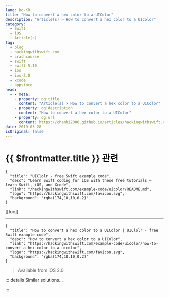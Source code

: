 ```yaml
---
lang: ko-KR
title: "How to convert a hex color to a UIColor"
description: "Article(s) > How to convert a hex color to a UIColor"
category:
  - Swift
  - iOS
  - Article(s)
tag: 
  - blog
  - hackingwithswift.com
  - crashcourse
  - swift
  - swift-5.10
  - ios
  - ios-2.0
  - xcode
  - appstore
head:
  - - meta:
    - property: og:title
      content: "Article(s) > How to convert a hex color to a UIColor"
    - property: og:description
      content: "How to convert a hex color to a UIColor"
    - property: og:url
      content: https://chanhi2000.github.io/articles/hackingwithswift.com/example-code/uicolor/how-to-convert-a-hex-color-to-a-uicolor.html
date: 2019-03-28
isOriginal: false
---
```


# {{ $frontmatter.title }} 관련

```component VPCard
{
  "title": "UIClolr - free Swift example code",
  "desc": "Learn Swift coding for iOS with these free tutorials – learn Swift, iOS, and Xcode",
  "link": "/hackingwithswift.com/example-code/uicolor/README.md",
  "logo": "https://hackingwithswift.com/favicon.svg",
  "background": "rgba(174,10,10,0.2)"
}
```

[[toc]]

---

```component VPCard
{
  "title": "How to convert a hex color to a UIColor | UIClolr - free Swift example code",
  "desc": "How to convert a hex color to a UIColor",
  "link": "https://hackingwithswift.com/example-code/uicolor/how-to-convert-a-hex-color-to-a-uicolor",
  "logo": "https://hackingwithswift.com/favicon.svg",
  "background": "rgba(174,10,10,0.2)"
}
```

> Available from iOS 2.0

<!-- TODO: 작성 -->

<!-- 
Here's a simple extension to `UIColor` that lets you create colors from hex strings. The new method is a failable initializer, which means it returns nil if you don't specify a color in the correct format. It should be a # symbol, followed by red, green, blue and alpha in hex format, for a total of nine characters. For example, #ffe700ff is gold.

Here's the code:

```swift
extension UIColor {
    public convenience init?(hex: String) {
        let r, g, b, a: CGFloat

        if hex.hasPrefix("#") {
            let start = hex.index(hex.startIndex, offsetBy: 1)
            let hexColor = String(hex[start...])

            if hexColor.count == 8 {
                let scanner = Scanner(string: hexColor)
                var hexNumber: UInt64 = 0

                if scanner.scanHexInt64(&hexNumber) {
                    r = CGFloat((hexNumber & 0xff000000) >> 24) / 255
                    g = CGFloat((hexNumber & 0x00ff0000) >> 16) / 255
                    b = CGFloat((hexNumber & 0x0000ff00) >> 8) / 255
                    a = CGFloat(hexNumber & 0x000000ff) / 255

                    self.init(red: r, green: g, blue: b, alpha: a)
                    return
                }
            }
        }

        return nil
    }
}
```

If you wanted it always to return a value, change `init?` to be `init` then change the `return nil` line at the end to be `return UIColor.black` or whatever you'd like the default value to be.

To use the extension, write code like this:

```swift
let gold = UIColor(hex: "#ffe700ff")
```

-->

::: details Similar solutions…

<!--
/example-code/uicolor/how-to-convert-a-html-name-string-into-a-uicolor">How to convert a HTML name string into a UIColor 
/example-code/uicolor/how-to-read-the-red-green-blue-and-alpha-color-components-from-a-uicolor">How to read the red, green, blue, and alpha color components from a UIColor 
/example-code/uicolor/how-to-use-an-image-for-your-background-color-with-uicolorpatternimage">How to use an image for your background color with UIColor(patternImage:) 
/example-code/uicolor/how-to-create-custom-colors-using-uicolor-rgb-and-hues">How to create custom colors using UIColor RGB and hues 
/example-code/xcode/how-to-used-a-named-uicolor-in-code-and-interface-builder">How to used a named UIColor in code and Interface Builder</a>
-->

:::

